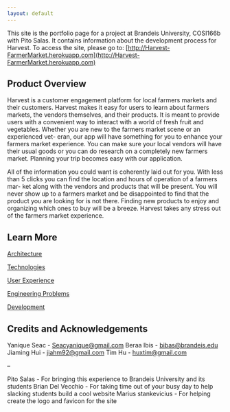 ```yaml
---
layout: default
---
```


This site is the portfolio page for a project at  Brandeis University,
COSI166b with Pito Salas. It contains information about the development
process for Harvest. To access the site, please go to:
[http://Harvest-FarmerMarket.herokuapp.com](http://Harvest-FarmerMarket.herokuapp.com)

## [](#header-2)Product Overview

  Harvest is a customer engagement platform for local
farmers markets and their customers. Harvest makes
it easy for users to learn about farmers markets, the
vendors themselves, and their products. It is meant to
provide users with a convenient way to interact with a
world of fresh fruit and vegetables. Whether you are
new to the farmers market scene or an experienced vet-
eran, our app will have something for you to enhance
your farmers market experience. You can make sure
your local vendors will have their usual goods or you
can do research on a completely new farmers market.
Planning your trip becomes easy with our application.

  All of the information you could want is coherently
laid out for you. With less than 5 clicks you can find
the location and hours of operation of a farmers mar-
ket along with the vendors and products that will be
present. You will never show up to a farmers market
and be disappointed to find that the product you are
looking for is not there. Finding new products to enjoy
and organizing which ones to buy will be a breeze.
Harvest takes any stress out of the farmers market
experience.


## [](#header-2)Learn More
[Architecture](architecture)

[Technologies](technologies)

[User Experience](UX)

[Engineering Problems](eng_problems)

[Development](dev)

## [](#header-4 )Credits and Acknowledgements

Yanique Seac - Seacyanique@gmail.com
Beraa Ibis - bibas@brandeis.edu
Jiaming Hui - jiahm92@gmail.com
Tim Hu - huxtim@gmail.com

–

Pito Salas - For bringing this experience to Brandeis
University and its students
Brian Del Vecchio - For taking time out of your busy
day to help slacking students build a cool website
Marius stankevicius - For helping create the logo and
favicon for the site
